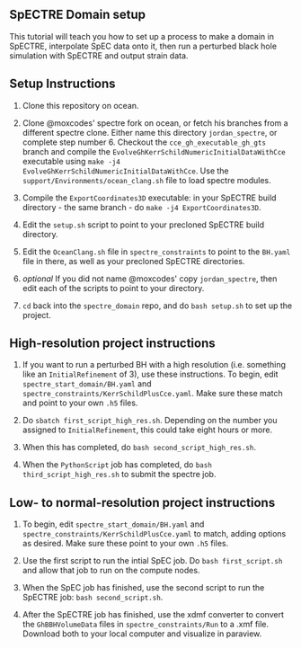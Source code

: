 ## SpECTRE Domain setup

This tutorial will teach you how to set up a process to make a domain in SpECTRE, interpolate SpEC data onto it, then run a perturbed black hole simulation with SpECTRE and output strain data. 

## Setup Instructions

1) Clone this repository on ocean.

2) Clone @moxcodes' spectre fork on ocean, or fetch his branches from a different spectre clone. Either name this directory `jordan_spectre`, or complete step number 6. Checkout the `cce_gh_executable_gh_gts` branch and compile the `EvolveGhKerrSchildNumericInitialDataWithCce` executable using `make -j4 EvolveGhKerrSchildNumericInitialDataWithCce`. Use the `support/Environments/ocean_clang.sh` file to load spectre modules. 

3) Compile the `ExportCoordinates3D` executable: in your SpECTRE build directory - the same branch - do `make -j4 ExportCoordinates3D`. 

4) Edit the `setup.sh` script to point to your precloned SpECTRE build directory.

5) Edit the `OceanClang.sh` file in `spectre_constraints` to point to the `BH.yaml` file in there, as well as your precloned SpECTRE directories. 

6) *optional* If you did not name @moxcodes' copy `jordan_spectre`, then edit each of the scripts to point to your directory. 

7) `cd` back into the `spectre_domain` repo, and do `bash setup.sh` to set up the project. 

## High-resolution project instructions

1) If you want to run a perturbed BH with a high resolution (i.e. something like an `InitialRefinement` of 3), use these instructions. To begin, edit `spectre_start_domain/BH.yaml` and `spectre_constraints/KerrSchildPlusCce.yaml`. Make sure these match and point to your own `.h5` files. 

2) Do `sbatch first_script_high_res.sh`. Depending on the number you assigned to `InitialRefinement`, this could take eight hours or more. 

3) When this has completed, do `bash second_script_high_res.sh`. 

4) When the `PythonScript` job has completed, do `bash third_script_high_res.sh` to submit the spectre job. 

## Low- to normal-resolution project instructions

1) To begin, edit `spectre_start_domain/BH.yaml` and `spectre_constraints/KerrSchildPlusCce.yaml` to match, adding options as desired. Make sure these point to your own `.h5` files. 

2) Use the first script to run the intial SpEC job. Do `bash first_script.sh` and allow that job to run on the compute nodes.

3) When the SpEC job has finished, use the second script to run the SpECTRE job: `bash second_script.sh`. 

4) After the SpECTRE job has finished, use the xdmf converter to convert the `GhBBHVolumeData` files in `spectre_constraints/Run` to a .xmf file. Download both to your local computer and visualize in paraview. 
